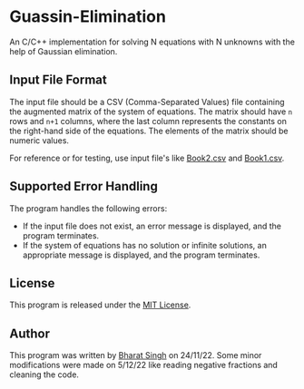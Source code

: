 # Guassin-Elimination
An C/C++ implementation for solving N equations with N unknowns with the help of Gaussian elimination.

## Input File Format

The input file should be a CSV (Comma-Separated Values) file containing the augmented matrix of the system of equations. The matrix should have `n` rows and `n+1` columns, where the last column represents the constants on the right-hand side of the equations. The elements of the matrix should be numeric values.

For reference or for testing, use input file's like [Book2.csv](Book2.csv) and [Book1.csv](Book1.csv).

## Supported Error Handling

The program handles the following errors:

- If the input file does not exist, an error message is displayed, and the program terminates.
- If the system of equations has no solution or infinite solutions, an appropriate message is displayed, and the program terminates.


## License

This program is released under the [MIT License](https://opensource.org/licenses/MIT).

## Author

This program was written by [Bharat Singh](https://www.linkedin.com/in/nenawath-bharat-singh/) on 24/11/22. Some minor modifications were made on 5/12/22 like reading negative fractions and cleaning the code.
